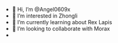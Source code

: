 - 👋 Hi, I’m @Angel0609x
- 👀 I’m interested in Zhongli
- 🌱 I’m currently learning about Rex Lapis
- 💞️ I’m looking to collaborate with Morax
- 

<!---
Angel0609x/Angel0609x is a ✨ special ✨ repository because its `README.md` (this file) appears on your GitHub profile.
You can click the Preview link to take a look at your changes.
--->

